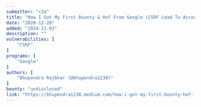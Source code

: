 ```yaml
---
submitter: "c2a"
title: "How I Got My First Bounty & Hof From Google (CSRF Lead To Account Delete)"
date: "2020-12-28"
added: "2024-11-03"
description: ""
vulnerabilities: [
    "CSRF"
]
programs: [
    "Google"
]
authors: [
    "Bhupendra Rajbhar (@bhupendra1238)"
]
bounty: "undisclosed"
link: "https://bhupendra1238.medium.com/how-i-got-my-first-bounty-hof-from-google-csrf-lead-to-account-delete-85f9906ba9ec"
---
```




